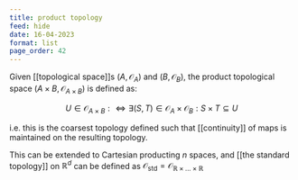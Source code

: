 ```yaml
---
title: product topology
feed: hide
date: 16-04-2023
format: list
page_order: 42
---
```



Given [[topological space]]s $(A, \mathcal O_A)$ and $(B, \mathcal O_B)$, the product topological space $(A\times B, \mathcal O_{A \times B})$ is defined as:

$$
U\in \mathcal O_{A\times B} : \iff \exists (S, T)\in \mathcal O_A \times \mathcal O_B: S\times T\subseteq U
$$


i.e. this is the coarsest topology defined such that [[continuity]] of maps is maintained on the resulting topology.

This can be extended to Cartesian producting $n$ spaces, and [[the standard topology]] on $\mathbb R^d$ can be defined as $\mathcal O_\text{std} = \mathcal O_{\mathbb R \times ... \times \mathbb R}$
